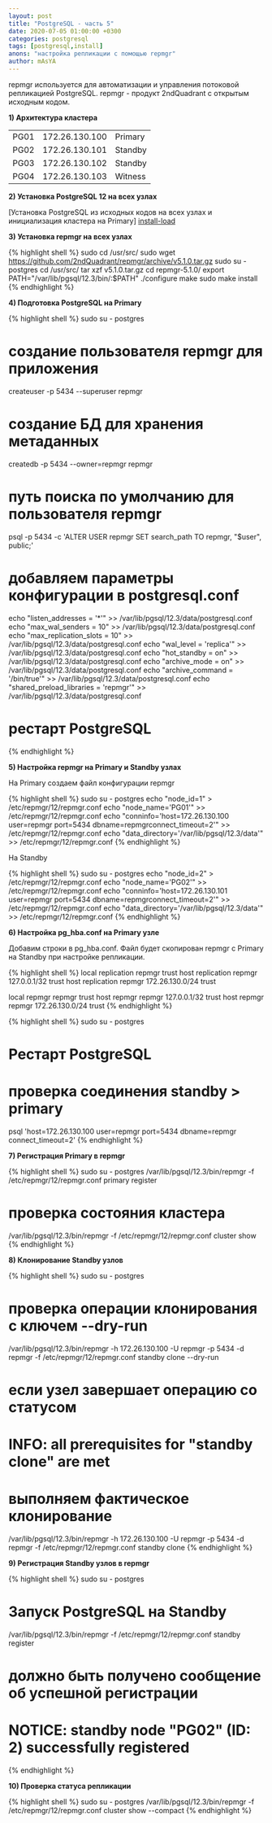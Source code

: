 ```yaml
---
layout: post
title: "PostgreSQL - часть 5" 
date: 2020-07-05 01:00:00 +0300
categories: postgresql
tags: [postgresql,install]
anons: "настройка репликации с помощью repmgr"
author: mAsYA
---
```


repmgr используется для автоматизации и управления потоковой репликацией PostgreSQL. repmgr - продукт 2ndQuadrant  с открытым исходным кодом.

<b>1) Архитектура кластера</b>

<table>
<tr><td>PG01</td><td>172.26.130.100</td><td>Primary</td></tr>
<tr><td>PG02</td><td>172.26.130.101</td><td>Standby</td></tr>
<tr><td>PG03</td><td>172.26.130.102</td><td>Standby</td></tr>
<tr><td>PG04</td><td>172.26.130.103</td><td>Witness</td></tr>
</table>

<b>2) Установка PostgreSQL 12 на всех узлах</b>

[Установка PostgreSQL из исходных кодов на всех узлах и инициализация кластера на Primary] [install-load]

<b>3) Установка repmgr на всех узлах</b>

{% highlight shell %}
sudo cd /usr/src/
sudo wget https://github.com/2ndQuadrant/repmgr/archive/v5.1.0.tar.gz
sudo su - postgres
cd /usr/src/
tar xzf v5.1.0.tar.gz
cd repmgr-5.1.0/
export PATH="/var/lib/pgsql/12.3/bin/:$PATH"
./configure
make
sudo make install
{% endhighlight %}

<b>4) Подготовка PostgreSQL на Primary</b>

{% highlight shell %}
sudo su - postgres
# создание пользователя repmgr для приложения
createuser -p 5434 --superuser repmgr
# создание БД для хранения метаданных
createdb -p 5434 --owner=repmgr repmgr
# путь поиска по умолчанию для пользователя repmgr
psql -p 5434 -c 'ALTER USER repmgr SET search_path TO repmgr, "$user", public;'
# добавляем параметры конфигурации в postgresql.conf
echo "listen_addresses = '*'" >> /var/lib/pgsql/12.3/data/postgresql.conf
echo "max_wal_senders = 10" >> /var/lib/pgsql/12.3/data/postgresql.conf
echo "max_replication_slots = 10" >> /var/lib/pgsql/12.3/data/postgresql.conf
echo "wal_level = 'replica'" >> /var/lib/pgsql/12.3/data/postgresql.conf
echo "hot_standby = on" >> /var/lib/pgsql/12.3/data/postgresql.conf
echo "archive_mode = on" >> /var/lib/pgsql/12.3/data/postgresql.conf
echo "archive_command = '/bin/true'" >> /var/lib/pgsql/12.3/data/postgresql.conf
echo "shared_preload_libraries = 'repmgr'" >> /var/lib/pgsql/12.3/data/postgresql.conf
# рестарт PostgreSQL
{% endhighlight %}

<b>5) Настройка repmgr на Primary и Standby узлах</b>

На Primary создаем файл конфигурации repmgr

{% highlight shell %}
sudo su - postgres
echo "node_id=1" > /etc/repmgr/12/repmgr.conf
echo "node_name='PG01'" >> /etc/repmgr/12/repmgr.conf
echo "conninfo='host=172.26.130.100 user=repmgr port=5434 dbname=repmgrconnect_timeout=2'" >> /etc/repmgr/12/repmgr.conf
echo "data_directory='/var/lib/pgsql/12.3/data'" >> /etc/repmgr/12/repmgr.conf
{% endhighlight %}

На Standby

{% highlight shell %}
sudo su - postgres
echo "node_id=2" > /etc/repmgr/12/repmgr.conf
echo "node_name='PG02'" >> /etc/repmgr/12/repmgr.conf
echo "conninfo='host=172.26.130.101 user=repmgr port=5434 dbname=repmgrconnect_timeout=2'" >> /etc/repmgr/12/repmgr.conf
echo "data_directory='/var/lib/pgsql/12.3/data'" >> /etc/repmgr/12/repmgr.conf
{% endhighlight %}

<b>6) Настройка pg_hba.conf на Primary узле</b>

Добавим строки в pg_hba.conf. Файл будет скопирован repmgr с Primary на Standby при настройке репликации.

{% highlight shell %}
local   replication     repmgr                                  trust
host    replication     repmgr          127.0.0.1/32            trust
host    replication     repmgr          172.26.130.0/24         trust

local   repmgr          repmgr                                  trust
host    repmgr          repmgr          127.0.0.1/32            trust
host    repmgr          repmgr          172.26.130.0/24         trust
{% endhighlight %}

{% highlight shell %}
sudo su - postgres
# Рестарт PostgreSQL
# проверка соединения standby > primary
psql 'host=172.26.130.100 user=repmgr port=5434 dbname=repmgr connect_timeout=2'
{% endhighlight %}

<b>7) Регистрация Primary в repmgr</b>

{% highlight shell %}
sudo su - postgres
/var/lib/pgsql/12.3/bin/repmgr -f /etc/repmgr/12/repmgr.conf primary register
# проверка состояния кластера
/var/lib/pgsql/12.3/bin/repmgr -f /etc/repmgr/12/repmgr.conf cluster show
{% endhighlight %}

<b>8) Клонирование Standby узлов</b>

{% highlight shell %}
sudo su - postgres
# проверка операции клонирования с ключем --dry-run
/var/lib/pgsql/12.3/bin/repmgr -h 172.26.130.100 -U repmgr -p 5434 -d repmgr -f /etc/repmgr/12/repmgr.conf standby clone --dry-run
# если узел завершает операцию со статусом
# INFO: all prerequisites for "standby clone" are met
# выполняем фактическое клонирование
/var/lib/pgsql/12.3/bin/repmgr -h 172.26.130.100 -U repmgr -p 5434 -d repmgr -f /etc/repmgr/12/repmgr.conf standby clone
{% endhighlight %}

<b>9) Регистрация Standby узлов в repmgr</b>

{% highlight shell %}
sudo su - postgres
# Запуск PostgreSQL на Standby
/var/lib/pgsql/12.3/bin/repmgr -f /etc/repmgr/12/repmgr.conf standby register
# должно быть получено сообщение об успешной регистрации
# NOTICE: standby node "PG02" (ID: 2) successfully registered
{% endhighlight %}

<b>10) Проверка статуса репликации</b>

{% highlight shell %}
sudo su - postgres
/var/lib/pgsql/12.3/bin/repmgr -f  /etc/repmgr/12/repmgr.conf cluster show --compact
{% endhighlight %}

[install-load]: https://masya.github.io/postgresql/2020/05/17/postgres-part-01.html
